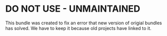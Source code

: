 DO NOT USE - UNMAINTAINED
=========================

This bundle was created to fix an error that new version of origial bundles has solved. We have to keep it because old projects have linked to it.
